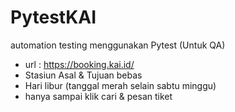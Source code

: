 # PytestKAI
automation testing menggunakan Pytest (Untuk QA)
- url : https://booking.kai.id/
- Stasiun Asal & Tujuan bebas
- Hari libur (tanggal merah selain sabtu minggu)
- hanya sampai klik cari & pesan tiket
